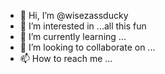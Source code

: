 - 👋 Hi, I’m @wisezassducky
- 👀 I’m interested in ...all this fun 
- 🌱 I’m currently learning ...
- 💞️ I’m looking to collaborate on ...
- 📫 How to reach me ...

<!---
wisezassducky/wisezassducky is a ✨ special ✨ repository because its `README.md` (this file) appears on your GitHub profile.
You can click the Preview link to take a look at your changes.
--->
